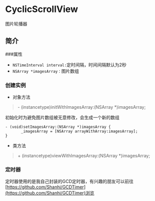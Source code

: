 # CyclicScrollView
图片轮播器

简介
-----------------
###属性
* `NSTimeInterval interval:`定时间隔，时间间隔默认为2秒
* `NSArray *imagesArray：`图片数组

### 创建实例
* 对象方法<br />

> \- (instancetype)initWithImagesArray:(NSArray *)imagesArray;

初始化时为避免图片数组被无意修改，会生成一个新的数组<br />
```
- (void)setImagesArray:(NSArray *)imagesArray {
       _imagesArray = [NSArray arrayWithArray:imagesArray];
}
```
* 类方法


> \+ (instancetype)viewWithImagesArray:(NSArray *)imagesArray;

### 定时器
定时器使用的是我自己封装的GCD定时器，有兴趣的朋友可以前往[https://github.com/Shanhi/GCDTimer](https://github.com/Shanhi/GCDTimer)浏览
